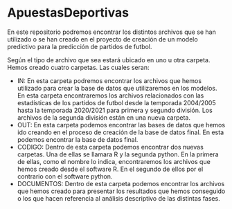 # ApuestasDeportivas
En este repositorio podremos encontrar los distintos archivos que se han utilizado o se han creado en el proyecto de creación de un modelo predictivo para la predicción de partidos de futbol.

Según el tipo de archivo que sea estará ubicado en uno u otra carpeta. Hemos creado cuatro carpetas. Las cuales seran:

+ IN: En esta carpeta podremos encontrar los archivos que hemos utilizado para crear la base de datos que utilizaremos en los modelos. En esta carpeta encontraremos los archivos relacionados con las estadísticas de los partidos de futbol desde la temporada 2004/2005 hasta la temporada 2020/2021 para primera y segundo división. Los archivos de la segunda división están en una nueva carpeta.
+ OUT: En esta carpeta podemos encontrar las bases de datos que hemos ido creando en el proceso de creación de la base de datos final. En esta podemos encontrar la base de datos final.
+ CODIGO: Dentro de esta carpeta podemos encontrar dos nuevas carpetas. Una de ellas se llamara R y la segunda python. En la primera de ellas, como el nombre lo indica, encontraremos los archivos que hemos creado desde el software R. En el segundo de ellos por el contrario con el software python.
+ DOCUMENTOS: Dentro de esta carpeta podemos encontrar los archivos que hemos creado para presentar los resultados que hemos conseguido o los que hacen referencia al análisis descriptivo de las distintas fases.
